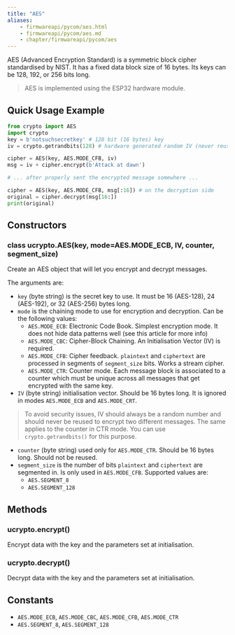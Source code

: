 ```yaml
---
title: "AES"
aliases:
    - firmwareapi/pycom/aes.html
    - firmwareapi/pycom/aes.md
    - chapter/firmwareapi/pycom/aes
---
```


AES (Advanced Encryption Standard) is a symmetric block cipher standardised by NIST. It has a fixed data block size of 16 bytes. Its keys can be 128, 192, or 256 bits long.

>AES is implemented using the ESP32 hardware module.


## Quick Usage Example

```python
from crypto import AES
import crypto
key = b'notsuchsecretkey' # 128 bit (16 bytes) key
iv = crypto.getrandbits(128) # hardware generated random IV (never reuse it)

cipher = AES(key, AES.MODE_CFB, iv)
msg = iv + cipher.encrypt(b'Attack at dawn')

# ... after properly sent the encrypted message somewhere ...

cipher = AES(key, AES.MODE_CFB, msg[:16]) # on the decryption side
original = cipher.decrypt(msg[16:])
print(original)
```

## Constructors

### class ucrypto.AES(key, mode=AES.MODE_ECB, IV, counter, segment_size)

Create an AES object that will let you encrypt and decrypt messages.

The arguments are:

* `key` (byte string) is the secret key to use. It must be 16 (AES-128), 24 (AES-192), or 32 (AES-256) bytes long.
* `mode` is the chaining mode to use for encryption and decryption. Can be the following values:
    * `AES.MODE_ECB`: Electronic Code Book. Simplest encryption mode. It does not hide data patterns well (see this article for more info)
    * `AES.MODE_CBC`: Cipher-Block Chaining. An Initialisation Vector (IV) is required.
    * `AES.MODE_CFB`: Cipher feedback. `plaintext` and `ciphertext` are processed in segments of `segment_size` bits. Works a stream cipher.
    * `AES.MODE_CTR`:  Counter mode. Each message block is associated to a counter which must be unique across all messages that get encrypted with the same key.
* `IV` (byte string) initialisation vector. Should be 16 bytes long. It is ignored in modes `AES.MODE_ECB` and `AES.MODE_CRT`.
> To avoid security issues, IV should always be a random number and should never be reused to encrypt two different messages. The same applies to the counter in CTR mode. You can use `crypto.getrandbits()` for this purpose.
* `counter` (byte string) used only for `AES.MODE_CTR`. Should be 16 bytes long. Should not be reused.
* `segment_size` is the number of bits `plaintext` and `ciphertext` are segmented in. Is only used in `AES.MODE_CFB`. Supported values are:
    * `AES.SEGMENT_8`
    * `AES.SEGMENT_128`



## Methods

### ucrypto.encrypt()

Encrypt data with the key and the parameters set at initialisation.

### ucrypto.decrypt()

Decrypt data with the key and the parameters set at initialisation.

## Constants

* `AES.MODE_ECB`, `AES.MODE_CBC`, `AES.MODE_CFB`, `AES.MODE_CTR`
* `AES.SEGMENT_8`, `AES.SEGMENT_128`


